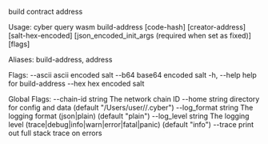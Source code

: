 build contract address

Usage:
  cyber query wasm build-address [code-hash] [creator-address] [salt-hex-encoded] [json_encoded_init_args (required when set as fixed)] [flags]

Aliases:
  build-address, address

Flags:
      --ascii   ascii encoded salt
      --b64     base64 encoded salt
  -h, --help    help for build-address
      --hex     hex encoded salt

Global Flags:
      --chain-id string     The network chain ID
      --home string         directory for config and data (default "/Users/user//.cyber")
      --log_format string   The logging format (json|plain) (default "plain")
      --log_level string    The logging level (trace|debug|info|warn|error|fatal|panic) (default "info")
      --trace               print out full stack trace on errors
